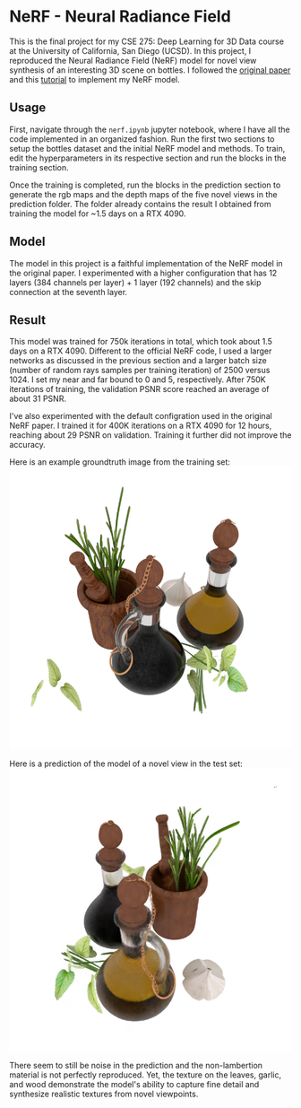 # NeRF - Neural Radiance Field

This is the final project for my CSE 275: Deep Learning for 3D Data course at the University of California, San Diego (UCSD). In this project, I reproduced the Neural Radiance Field (NeRF) model for novel view synthesis of an interesting 3D scene on bottles. I followed the [original paper](https://arxiv.org/abs/2003.08934) and this [tutorial](https://towardsdatascience.com/its-nerf-from-nothing-build-a-vanilla-nerf-with-pytorch-7846e4c45666) to implement my NeRF model.

## Usage

First, navigate through the `nerf.ipynb` jupyter notebook, where I have all the code implemented in an organized fashion. Run the first two sections to setup the bottles dataset and the initial NeRF model and methods. To train, edit the hyperparameters in its respective section and run the blocks in the training section. 

Once the training is completed, run the blocks in the prediction section to generate the rgb maps and the depth maps of the five novel views in the prediction folder. The folder already contains the result I obtained from training the model for ~1.5 days on a RTX 4090.

## Model

The model in this project is a faithful implementation of the NeRF model in the original paper. I experimented with a higher configuration that has 12 layers (384 channels per layer) + 1 layer (192 channels) and the skip connection at the seventh layer.

## Result

This model was trained for 750k iterations in total, which took about 1.5 days on a RTX 4090. Different to the official NeRF code, I used a larger networks as discussed in the previous section and a larger batch size (number of random rays samples per training iteration) of 2500 versus 1024. I set my near and far bound to 0 and 5, respectively. After 750K iterations of training, the validation PSNR score reached an average of about 31 PSNR.

I've also experimented with the default configration used in the original NeRF paper. I trained it for 400K iterations on a RTX 4090 for 12 hours, reaching about 29 PSNR on validation. Training it further did not improve the accuracy.

Here is an example groundtruth image from the training set:
![gt](bottles/rgb/0_train_0030.png)

Here is a prediction of the model of a novel view in the test set:
![pred](prediction/2_test_0093.png)

There seem to still be noise in the prediction and the non-lambertion material is not perfectly reproduced. Yet, the texture on the leaves, garlic, and wood demonstrate the model's ability to capture fine detail and synthesize realistic textures from novel viewpoints.